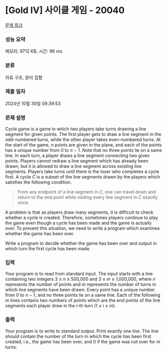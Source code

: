 # [Gold IV] 사이클 게임 - 20040 

[문제 링크](https://www.acmicpc.net/problem/20040) 

### 성능 요약

메모리: 9712 KB, 시간: 96 ms

### 분류

자료 구조, 분리 집합

### 제출 일자

2024년 10월 30일 09:39:53

### 문제 설명

<p>Cycle game is a game in which two players take turns drawing a line segment for given points. The first player gets to draw a line segment in the odd-numbered turns, while the other player takes even-numbered turns. At the start of the game, <em>n</em> points are given in the plane, and each of the points has a unique number from 0 to <em>n</em> − 1. Note that no three points lie on a same line. In each turn, a player draws a line segment connecting two given points. Players cannot redraw a line segment which has already been drawn, but it is allowed to draw a line segment across existing line segments. Players take turns until there is the loser who completes a cycle first. A cycle <em>C</em> is a subset of the line segments drawn by the players which satisfies the following condition.</p>

<blockquote>
<p>From any endpoint of a line segment in <em>C</em>, one can travel down and return to the end point while visiting every line segment in <em>C</em> exactly once.</p>
</blockquote>

<p>A problem is that as players draw many segments, it is difficult to check whether a cycle is created. Therefore, sometimes players continue to play the game even though a cycle has been made and the game is actually over. To prevent this situation, we need to write a program which examines whether the game has been over.</p>

<p>Write a program to decide whether the game has been over and output in which turn the first cycle has been made.</p>

### 입력 

 <p>Your program is to read from standard input. The input starts with a line containing two integers 3 ≤ <em>n</em> ≤ 500,000 and 3 ≤ <em>m</em> ≤ 1,000,000, where <em>n</em> represents the number of points and <em>m</em> represents the number of turns in which line segments have been drawn. Every point has a unique number from 0 to <em>n</em> − 1, and no three points lie on a same line. Each of the following <em>m</em> lines contains two numbers of points which are the end points of the line segments each player drew in the <em>i</em>-th turn (1 ≤ <em>i</em> ≤ <em>m</em>).<span style="display: none;"> </span></p>

### 출력 

 <p>Your program is to write to standard output. Print exactly one line. The line should contain the number of the turn in which the cycle has been first created, i.e., the game has been over, and 0 if the game was not over for <em>m</em> turns.</p>

